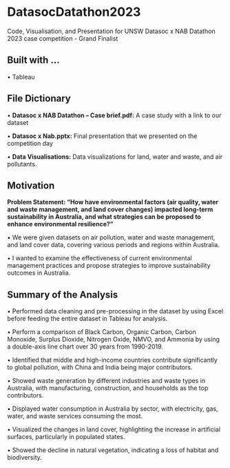 # DatasocDatathon2023
Code, Visualisation, and Presentation for UNSW Datasoc x NAB Datathon 2023 case competition - Grand Finalist 

## **Built with …**

•	Tableau 


## **File Dictionary** 
•	**Datasoc x NAB Datathon – Case brief.pdf:** A case study with a link to our dataset

•	**Datasoc x Nab.pptx:** Final presentation that we presented on the competition day

•	**Data Visualisations:** Data visualizations for land, water and waste, and air pollutants. 

## **Motivation**

**Problem Statement: 
“How have environmental factors (air quality, water and waste management, and land cover changes) impacted long-term sustainability in Australia, and what strategies can be proposed to enhance environmental resilience?”**

•	We were given datasets on air pollution, water and waste management, and land cover data, covering various periods and regions within Australia.

•	I wanted to examine the effectiveness of current environmental management practices and propose strategies to improve sustainability outcomes in Australia.



## **Summary of the Analysis** 

•	Performed data cleaning and pre-processing in the dataset by using Excel before feeding the entire dataset in Tableau for analysis.

•	Perform a comparison of Black Carbon, Organic Carbon, Carbon Monoxide, Surplus Dioxide, Nitrogen Oxide, NMVO, and Ammonia by using a double-axis line chart over 30 years from 1990-2019.

•	Identified that middle and high-income countries contribute significantly to global pollution, with China and India being major contributors.

•	Showed waste generation by different industries and waste types in Australia, with manufacturing, construction, and households as the top contributors.

•	Displayed water consumption in Australia by sector, with electricity, gas, water, and waste services consuming the most.

•	Visualized the changes in land cover, highlighting the increase in artificial surfaces, particularly in populated states.

•	Showed the decline in natural vegetation, indicating a loss of habitat and biodiversity.

